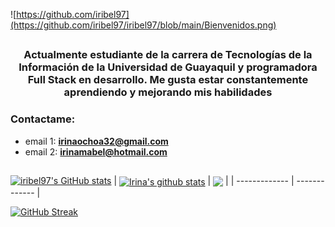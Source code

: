 ![https://github.com/iribel97](https://github.com/iribel97/iribel97/blob/main/Bienvenidos.png)
##
<div id="header" align="center">
  <h3> Actualmente estudiante de la carrera de Tecnologías de la Información de la Universidad de Guayaquil y programadora Full Stack en desarrollo. Me gusta estar constantemente aprendiendo y mejorando mis habilidades
  </h3>
</div>


### Contactame:

- email 1: **irinaochoa32@gmail.com**
- email 2: **irinamabel@hotmail.com**


##
[![iribel97's GitHub stats](https://github-readme-stats.vercel.app/api?username=iribel97)](https://github.com/iribel97/github-readme-stats)
| <a href="https://github.com/iribel97/github-readme-stats"><img align="center" src="https://github-readme-stats.vercel.app/api?username=iribel97&show_icons=true&include_all_commits=true&theme=buefy&hide_border=true" alt="Irina's github stats" /></a> | <a href="https://github.com/iribel97/github-readme-stats"><img align="center" src="https://github-readme-stats.vercel.app/api/top-langs/?username=iribel97&layout=compact&theme=buefy&hide_border=true" /></a> |
| ------------- | ------------- |

[![GitHub Streak](https://streak-stats.demolab.com?user=iribel97&theme=cobalt&hide_border=true&locale=es&date_format=j%20M%5B%20Y%5D)](https://git.io/streak-stats)

<!--
**iribel97/iribel97** is a ✨ _special_ ✨ repository because its `README.md` (this file) appears on your GitHub profile.
| <a href="https://github.com/iribel97/github-readme-stats"><img align="center" src="https://github-readme-stats.vercel.app/api?username=iribel97&show_icons=true&include_all_commits=true&theme=buefy&hide_border=true" alt="Irina's github stats" /></a> | <a href="https://github.com/iribel97/github-readme-stats"><img align="center" src="https://github-readme-stats.vercel.app/api/top-langs/?username=iribel97&layout=compact&theme=buefy&hide_border=true" /></a> |
| ------------- | ------------- |
Here are some ideas to get you started:

- 🔭 I’m currently working on ...
- 🌱 I’m currently learning ...
- 👯 I’m looking to collaborate on ...
- 🤔 I’m looking for help with ...
- 💬 Ask me about ...
- 📫 How to reach me: ...
- 😄 Pronouns: ...
- ⚡ Fun fact: ...
-->

